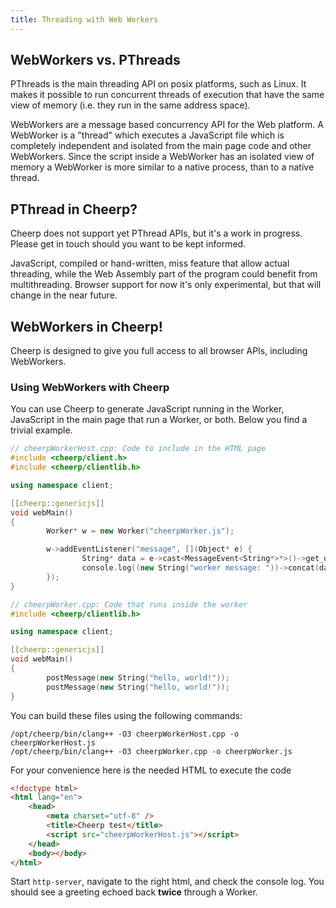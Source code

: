 ```yaml
---
title: Threading with Web Workers
---
```


## WebWorkers vs. PThreads

PThreads is the main threading API on posix platforms, such as Linux. It makes it possible to run concurrent threads of execution that have the same view of memory (i.e. they run in the same address space).

WebWorkers are a message based concurrency API for the Web platform. A WebWorker is a "thread" which executes a JavaScript file which is completely independent and isolated from the main page code and other WebWorkers. Since the script inside a WebWorker has an isolated view of memory a WebWorker is more similar to a native process, than to a native thread.

## PThread in Cheerp?

Cheerp does not support yet PThread APIs, but it's a work in progress. Please get in touch should you want to be kept informed.

JavaScript, compiled or hand-written, miss feature that allow actual threading, while the Web Assembly part of the program could benefit from multithreading. Browser support for now it's only experimental, but that will change in the near future.

## WebWorkers in Cheerp!

Cheerp is designed to give you full access to all browser APIs, including WebWorkers.

### Using WebWorkers with Cheerp

You can use Cheerp to generate JavaScript running in the Worker, JavaScript in the main page that run a Worker, or both. Below you find a trivial example.

```cpp title="cheerpWorkerHost.cpp"
// cheerpWorkerHost.cpp: Code to include in the HTML page
#include <cheerp/client.h>
#include <cheerp/clientlib.h>

using namespace client;

[[cheerp::genericjs]]
void webMain()
{
        Worker* w = new Worker("cheerpWorker.js");

        w->addEventListener("message", [](Object* e) {
                String* data = e->cast<MessageEvent<String*>*>()->get_data();
                console.log((new String("worker message: "))->concat(data));
        });
}
```

```cpp title="cheerpWorker.cpp"
// cheerpWorker.cpp: Code that runs inside the worker
#include <cheerp/clientlib.h>

using namespace client;

[[cheerp::genericjs]]
void webMain()
{
        postMessage(new String("hello, world!"));
        postMessage(new String("hello, world!"));
}
```

You can build these files using the following commands:

```shell
/opt/cheerp/bin/clang++ -O3 cheerpWorkerHost.cpp -o cheerpWorkerHost.js
/opt/cheerp/bin/clang++ -O3 cheerpWorker.cpp -o cheerpWorker.js
```

For your convenience here is the needed HTML to execute the code

```html title="cheerpWorker.html"
<!doctype html>
<html lang="en">
	<head>
		<meta charset="utf-8" />
		<title>Cheerp test</title>
		<script src="cheerpWorkerHost.js"></script>
	</head>
	<body></body>
</html>
```

Start `http-server`, navigate to the right html, and check the console log.
You should see a greeting echoed back **twice** through a Worker.
